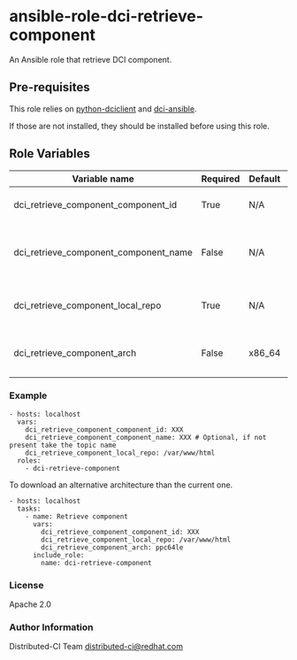 # ansible-role-dci-retrieve-component

An Ansible role that retrieve DCI component.


## Pre-requisites

This role relies on [python-dciclient](https://github.com/redhat-cip/python-dciclient) and [dci-ansible](https://github.com/redhat-cip/dci-ansible).

If those are not installed, they should be installed before using this role.

## Role Variables

| Variable name | Required | Default | Type | Description |
|---------------|----------|---------|------|-------------|
| dci_retrieve_component_component_id | True | N/A | UUID | ID of the component to retrieve |
| dci_retrieve_component_component_name | False | N/A | String | Name of the component directory on disk |
| dci_retrieve_component_local_repo | True | N/A | Path | Path where to store the component locally |
| dci_retrieve_component_arch | False | x86_64 | String | Processor architecture to synchronize |


### Example

```
- hosts: localhost
  vars:
    dci_retrieve_component_component_id: XXX
    dci_retrieve_component_component_name: XXX # Optional, if not present take the topic name
    dci_retrieve_component_local_repo: /var/www/html
  roles:
    - dci-retrieve-component
```

To download an alternative architecture than the current one.

```
- hosts: localhost
  tasks:
    - name: Retrieve component
      vars:
        dci_retrieve_component_component_id: XXX
        dci_retrieve_component_local_repo: /var/www/html
        dci_retrieve_component_arch: ppc64le
      include_role:
        name: dci-retrieve-component
```

### License

Apache 2.0


### Author Information

Distributed-CI Team  <distributed-ci@redhat.com>
